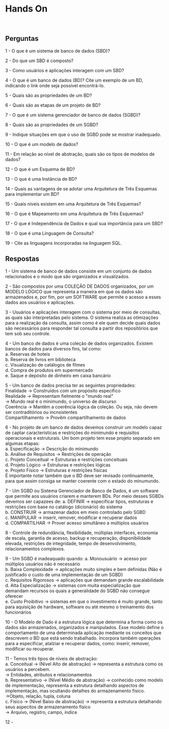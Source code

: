 # Hands On 

<br>

## Perguntas

1 - O que é um sistema de banco de dados (SBD)?

2 - Do que um SBD é composto?

3 - Como usuários e aplicações interagem com um SBD?

4 - O que é um banco de dados (BD)? Cite um exemplo de um BD, indicando o link onde seja possível encontrá-lo.

5 - Quais são as propriedades de um BD?

6 - Quais são as etapas de um projeto de BD?

7 - O que é um sistema gerenciador de banco de dados (SGBD)?

8 - Quais são as propriedades de um SGBD?

9 - Indique situações em que o uso de SGBD pode se mostrar inadequado.

10 - O que é um modelo de dados? 

11 - Em relação ao nível de abstração, quais são os tipos de modelos de dados?

12 - O que é um Esquema de BD?

13 - O que é uma Instância de BD?

14 - Quais as vantagens de se adotar uma Arquitetura de Três Esquemas para implementar um BD?

15 - Quais níveis existem em uma Arquitetura de Três Esquemas?

16 - O que é Mapeamento em uma Arquitetura de Três Esquemas?

17 - O que é Independência de Dados e qual sua importância para um SBD?

18 - O que é uma Linguagem de Consulta?

19 - Cite as linguagens incorporadas na linguagem SQL.

## Respostas

1 - Um sistema de banco de dados consiste em um conjunto de dados relacionados e o modo que são organizados e visualizados.

2 - São compostos por uma COLEÇÃO DE DADOS organizados, por um MODELO LÓGICO que representa a maneira em que os dados são armazenados e, por fim, por um SOFTWARE que permite o acesso a esses dados aos usuários e aplicações.

3 - Usuários e aplicações interagem com o sistema por meio de consultas, as quais são interpretadas pelo sistema. O sistema realiza as otimizações para a realização da consulta, assim como é ele quem decide quais dados são necessários para responder tal consulta a partir dos repositórios que tem sob seu controle.

4 - Um banco de dados é uma coleção de dados organizados. Existem bancos de dados para diversos fins, tal como:  
a. Reservas de hoteis  
b. Reserva de livros em biblioteca  
c. Visualização de catálogos de filmes  
d. Compra de produtos em supermercado  
e. Saque e depósito de dinheiro em caixa bancário  

5 - Um banco de dados precisa ter as seguintes propriedades:  
Finalidade -> Construídos com um propósito específico  
Realidade -> Representam fielmente o "mundo real"  
-> Mundo real é o minimundo, o universo de discurso  
Coerência -> Mantêm a coerência lógica da coleção. Ou seja, não devem ser contraditórios ou incnsistentes  
Compartilhamento -> Provêm compartilhamento de dados  

6 - No projeto de um banco de dados devemos construir um modelo capaz de captar características e restrições do minimundo e requisitos operacionais e estruturais. Um bom projeto tem esse projeto separado em algumas etapas:  
a. Especificação -> Descrição do minimundo  
b. Análise de Requisitos -> Restrições de operação  
c. Projeto Conceitual -> Estruturas e restrições conceituais  
d. Projeto Lógico -> Estruturas e restrições lógicas  
e. Projeto Físico -> Estruturas e restrições físicas  
É importante notar também que o BD deve ser revisado continuamente, para que assim consiga se manter coerente com o estado do minumundo.

7 - Um SGBD ou Sistema Gerenciador de Banco de Dados, é um software que permite aos usuários criarem e manterem BDs. Por meio desses SGBDs devemos ser capazees de:
a. DEFINIR -> especificar tipos, estruturas e restrições com base no catálogo (dicionário) do sistema  
b. CONSTRUIR -> armazenar dados em meio controlado pelo SGBD  
c. MANIPULAR -> inserir, remover, modificar e recuperar dados  
d. COMPARTILHAR -> Prover acesso simultâneo a múltiplos usuários  

8 - Controle de redundância, flexibilidade, múltiplas interfaces, economia de escala, garantia de acesso, backup e recuperação, disponibilidade elevada, restrições de integridade, tempo de desenvolvimento, relacionamentos complexos.

9 - Um SGBD é inadeaquado quando:
a. Monousuário -> acesso por múltiplos usuários não é necessário  
b. Baixa Complexidade -> aplicações muito simples e bem definidas (Não é justificado o custo de uma implementação de um SGBD)  
c. Requisitos Rigorosos -> aplicações que demandam grande escalabilidade  
d. Alta Especialização -> sistemas com muita especialização que demandam recursos os quais a generalidade do SGBD não consegue oferecer  
e. Custo Proibitivo -> sistemas em que o investimento é muito grande, tanto para aquisição de hardware, software ou até mesmo o treinamento dos funcionários  

10 - O Modelo de Dado é a estrutura lógica que determina a forma como os dados são armazenados, organizados e manipulados. Esse modelo define o comportamento de uma determinada aplicação mediante os conceitos que descrevem o BD que está sendo trabalhado. Incorpora também operações para a especificar, atalziar e recuperar dados, como: inserir, remover, modificar ou recuperar.  

11 - Temos três tipos de níveis de abstração:  
a. Conceitual -> (Nível Alto de abstração) -> representa a estrutura como os usuários a percebem.  
-> Entidades, atributos e relacionamentos  
b. Representativo -> (Nível Médio de abstração) -> conhecido como modelo de implementação, representa a estrutura detalhando aspectos de implementação, mas ocultando detalhes do armazenamento físico.  
->Objeto, relação, tupla, coluna  
c. Físico -> (Nivel Baixo de abstração) -> representa a estrutura detalhando seus aspecitos de armazenamento físico  
-> Arquivo, registro, campo, índice  

12 - 